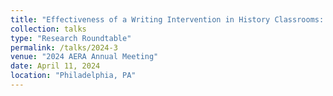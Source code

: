 ```yaml
---
title: "Effectiveness of a Writing Intervention in History Classrooms: Do They Vary by Teacher and Student Factors?"
collection: talks
type: "Research Roundtable"
permalink: /talks/2024-3
venue: "2024 AERA Annual Meeting"
date: April 11, 2024
location: "Philadelphia, PA"
---
```

